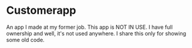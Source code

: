 # Customerapp

An app I made at my former job. This app is NOT IN USE. I have full ownership and well, it's not used anywhere. I share this only for showing some old code.
